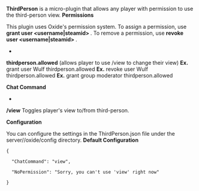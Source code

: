 **ThirdPerson** is a micro-plugin that allows any player with permission to use the third-person view.
**Permissions**

This plugin uses Oxide's permission system. To assign a permission, use **grant user <username|steamid> <permission>**. To remove a permission, use **revoke user <username|steamid> <permission>**.


* 
**thirdperson.allowed** (allows player to use /view to change their view)
**Ex.** grant user Wulf thirdperson.allowed
**Ex.** revoke user Wulf thirdperson.allowed
**Ex.** grant group moderator thirdperson.allowed


**Chat Command**


* 
**/view**
Toggles player's view to/from third-person.


**Configuration**

You can configure the settings in the ThirdPerson.json file under the server/<identity>/oxide/config directory.
**Default Configuration**

````
{

  "ChatCommand": "view",

  "NoPermission": "Sorry, you can't use 'view' right now"

}
````
